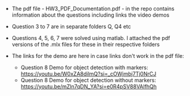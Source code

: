 - The pdf file - HW3_PDF_Documentation.pdf - in the repo contains information about the questions including links the video demos

- Question 3 to 7 are in separate folders Q, Q4 etc

- Questions 4, 5, 6, 7 were solved using matlab. I attached the pdf versions of the .mlx files for these in their respective folders

- The links for the demo are here in case links don't work in the pdf file:
    - Question 8 Demo for object detection with markers: https://youtu.be/W0xZA8dilmQ?si=_cOWjmbj7Tj0NrCJ
    - Question 8 Demo for object detection without markers: https://youtu.be/mZln7qDN_YA?si=e0R4pSV88VAlfhQh